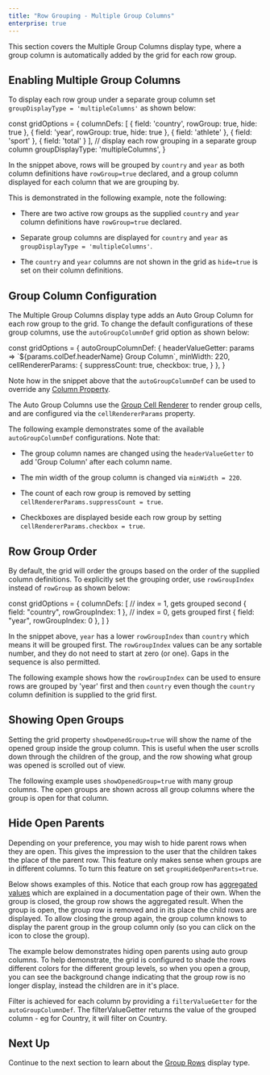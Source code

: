 ```yaml
---
title: "Row Grouping - Multiple Group Columns"
enterprise: true
---
```


This section covers the Multiple Group Columns display type, where a group column is automatically added by the grid for 
each row group.

<image-caption src="grouping-multiple-group-columns/resources/multiple-group-columns.png" alt="Multiple Group Columns" centered="true"></image-caption>

## Enabling Multiple Group Columns

To display each row group under a separate group column set `groupDisplayType = 'multipleColumns'` as shown below:

<snippet spaceBetweenProperties="true" inlineReactProperties="true">
const gridOptions = {
    columnDefs: [
        { field: 'country', rowGroup: true, hide: true },
        { field: 'year', rowGroup: true, hide: true },
        { field: 'athlete' },
        { field: 'sport' },
        { field: 'total' }
    ],
    // display each row grouping in a separate group column
    groupDisplayType: 'multipleColumns',
}
</snippet>

In the snippet above, rows will be grouped by `country` and `year` as both column definitions have `rowGroup=true`
declared, and a group column displayed for each column that we are grouping by.

This is demonstrated in the following example, note the following:

- There are two active row groups as the supplied `country` and `year` column definitions have `rowGroup=true` declared.

- Separate group columns are displayed for `country` and `year` as `groupDisplayType = 'multipleColumns'`.

- The `country` and `year` columns are not shown in the grid as `hide=true` is set on their column definitions.

<grid-example title='Enabling Multiple Group Columns' name='enabling-multiple-group-columns' type='generated' options='{ "enterprise": true, "exampleHeight": 515, "modules": ["clientside", "rowgrouping"] }'></grid-example>

## Group Column Configuration

The Multiple Group Columns display type adds an Auto Group Column for each row group to the grid. To change the default
configurations of these group columns, use the `autoGroupColumnDef` grid option as shown below:

<snippet>
const gridOptions = {
    autoGroupColumnDef: {
        headerValueGetter: params => `${params.colDef.headerName} Group Column`,
        minWidth: 220,
        cellRendererParams: {
            suppressCount: true,
            checkbox: true,
        }
    },
}
</snippet>

Note how in the snippet above that the `autoGroupColumnDef` can be used to override any [Column Property](/column-definitions/).

The Auto Group Columns use the [Group Cell Renderer](/group-cell-renderer/) to render group cells, and are configured via the `cellRendererParams` property.

The following example demonstrates some of the available `autoGroupColumnDef` configurations. Note that:

- The group column names are changed using the `headerValueGetter` to add 'Group Column' after each column name.

- The min width of the group column is changed via `minWidth = 220`.

- The count of each row group is removed by setting `cellRendererParams.suppressCount = true`.

- Checkboxes are displayed beside each row group by setting `cellRendererParams.checkbox = true`.

<grid-example title='Multiple Group Columns Configuration' name='multiple-group-columns-configuration' type='generated' options='{ "enterprise": true, "exampleHeight": 515, "modules": ["clientside", "rowgrouping"] }'></grid-example>

## Row Group Order

By default, the grid will order the groups based on the order of the supplied column definitions. To explicitly set the
grouping order, use `rowGroupIndex` instead of `rowGroup` as shown below:

<snippet>
const gridOptions = {
    columnDefs: [
        // index = 1, gets grouped second
        { field: "country", rowGroupIndex: 1 },
        // index = 0, gets grouped first
        { field: "year", rowGroupIndex: 0 },
    ]
}
</snippet>

In the snippet above, `year` has a lower `rowGroupIndex` than `country` which means it will be grouped first. The
`rowGroupIndex` values can be any sortable number, and they do not need to start at zero (or one). Gaps in the sequence
is also permitted.

The following example shows how the `rowGroupIndex` can be used to ensure rows are grouped by 'year' first and then
`country` even though the `country` column definition is supplied to the grid first.

<grid-example title='Row Group Order' name='row-group-order' type='generated' options='{ "enterprise": true, "exampleHeight": 500, "modules": ["clientside", "rowgrouping"] }'></grid-example>


## Showing Open Groups

Setting the grid property `showOpenedGroup=true` will show the name of the opened group inside the group column.
This is useful when the user scrolls down through the children of the group, and the row showing what group
was opened is scrolled out of view.

The following example uses `showOpenedGroup=true` with many group columns. The open groups are shown across all
group columns where the group is open for that column.

<grid-example title='Show Opened Groups Many Columns' name='show-opened-groups-many-columns' type='generated' options='{ "enterprise": true, "exampleHeight": 515, "modules": ["clientside", "rowgrouping"] }'></grid-example>

## Hide Open Parents

Depending on your preference, you may wish to hide parent rows when they are open. This gives the impression to the user that the children takes the place of the parent row. This feature only makes sense when groups are in different columns. To turn this feature on set `groupHideOpenParents=true`.

Below shows examples of this. Notice that each group row has [aggregated values](/aggregation/) which are explained in a documentation page of their own. When the group is closed, the group row shows the aggregated result. When the group is open, the group row is removed and in its place the child rows are displayed. To allow closing the group again, the group column knows to display the parent group in the group column only (so you can click on the icon to close the group).

The example below demonstrates hiding open parents using auto group columns. To help demonstrate, the grid is configured to shade the rows different colors for the different group levels, so when you open a group, you can see the background change indicating that the group row is no longer display, instead the children are in it's place.

Filter is achieved for each column by providing a `filterValueGetter` for the `autoGroupColumnDef`. The filterValueGetter returns the value of the grouped column - eg for Country, it will filter on Country.

<grid-example title='Hide Open Parents' name='hide-open-parents' type='generated' options='{ "enterprise": true, "exampleHeight": 515, "modules": ["clientside", "rowgrouping", "menu", "columnpanel", "setfilter"] }'></grid-example>

## Next Up

Continue to the next section to learn about the [Group Rows](../grouping-group-rows/) display type.
